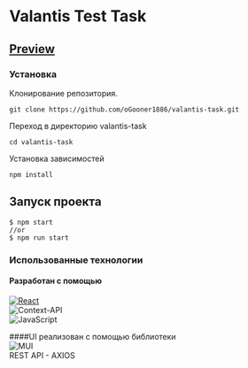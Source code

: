 # Valantis Test Task
## [Preview](https://ogooner1886.github.io/valantis-task/) 
### Установка
  Клонирование репозитория.

    git clone https://github.com/oGooner1886/valantis-task.git
  
  Переход в директорию valantis-task
  
    cd valantis-task

  Установка зависимостей
  
    npm install

## Запуск проекта

    $ npm start 
    //or
    $ npm run start
    
### Использованные технологии

#### Разработан с помощью
 [![React][React.js]][React-url]
 </br>
![Context-API](https://img.shields.io/badge/Context--Api-000000?style=for-the-badge&logo=react)
</br>
![JavaScript](https://img.shields.io/badge/javascript-%23323330.svg?style=for-the-badge&logo=javascript&logoColor=%23F7DF1E)

####UI реализован с помощью библиотеки 
</br>
![MUI](https://img.shields.io/badge/MUI-%230081CB.svg?style=for-the-badge&logo=mui&logoColor=white)
</br>
REST API  -  AXIOS



  
[React.js]: https://img.shields.io/badge/React-20232A?style=for-the-badge&logo=react&logoColor=61DAFB
[React-url]: https://reactjs.org/
